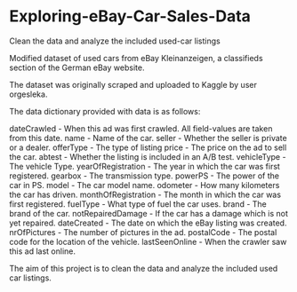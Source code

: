 
# Exploring-eBay-Car-Sales-Data
Clean the data and analyze the included used-car listings

Modified dataset of used cars from eBay Kleinanzeigen, a classifieds section of the German eBay website.

The dataset was originally scraped and uploaded to Kaggle by user orgesleka.

The data dictionary provided with data is as follows:

dateCrawled - When this ad was first crawled. All field-values are taken from this date.
name - Name of the car.
seller - Whether the seller is private or a dealer.
offerType - The type of listing
price - The price on the ad to sell the car.
abtest - Whether the listing is included in an A/B test.
vehicleType - The vehicle Type.
yearOfRegistration - The year in which the car was first registered.
gearbox - The transmission type.
powerPS - The power of the car in PS.
model - The car model name.
odometer - How many kilometers the car has driven.
monthOfRegistration - The month in which the car was first registered.
fuelType - What type of fuel the car uses.
brand - The brand of the car.
notRepairedDamage - If the car has a damage which is not yet repaired.
dateCreated - The date on which the eBay listing was created.
nrOfPictures - The number of pictures in the ad.
postalCode - The postal code for the location of the vehicle.
lastSeenOnline - When the crawler saw this ad last online.

The aim of this project is to clean the data and analyze the included used car listings.
